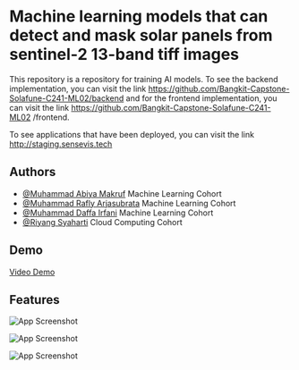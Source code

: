 
# Machine learning models that can detect and mask solar panels from sentinel-2 13-band tiff images

This repository is a repository for training AI models. To see the backend implementation, you can visit the link https://github.com/Bangkit-Capstone-Solafune-C241-ML02/backend and for the frontend implementation, you can visit the link https://github.com/Bangkit-Capstone-Solafune-C241-ML02 /frontend.

To see applications that have been deployed, you can visit the link http://staging.sensevis.tech

## Authors

- [@Muhammad Abiya Makruf](https://www.github.com/AbiyaMakruf) Machine Learning Cohort
- [@Muhammad Rafly Arjasubrata](https://www.github.com/MuhRaflyArj) Machine Learning Cohort
- [@Muhammad Daffa Irfani](https://github.com/earfunnyy) Machine Learning Cohort
- [@Riyang Syaharti](https://github.com/Riyang7) Cloud Computing Cohort

## Demo

[Video Demo](https://youtu.be/DiSfKjOgrfk)

## Features

![App Screenshot](https://storage.googleapis.com/asset-about/Frame_1.png)

![App Screenshot](https://storage.googleapis.com/asset-about/Frame_2.png)

![App Screenshot](https://storage.googleapis.com/asset-about/Frame_3.png)

